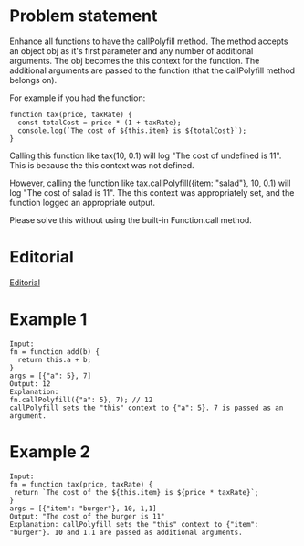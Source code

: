 # Problem statement

Enhance all functions to have the callPolyfill method. The method accepts an object obj as it's first parameter and any number of additional arguments. The obj becomes the this context for the function. The additional arguments are passed to the function (that the callPolyfill method belongs on).

For example if you had the function:

```JS
function tax(price, taxRate) {
  const totalCost = price * (1 + taxRate);
  console.log(`The cost of ${this.item} is ${totalCost}`);
}

```

Calling this function like tax(10, 0.1) will log "The cost of undefined is 11". This is because the this context was not defined.

However, calling the function like tax.callPolyfill({item: "salad"}, 10, 0.1) will log "The cost of salad is 11". The this context was appropriately set, and the function logged an appropriate output.

Please solve this without using the built-in Function.call method.

# Editorial

[Editorial](https://leetcode.com/problems/call-function-with-custom-context/editorial/?utm_campaign=DailyD26&utm_medium=Email&utm_source=Daily&gio_link_id=4PY7wZ79)

# Example 1

```JS
Input:
fn = function add(b) {
  return this.a + b;
}
args = [{"a": 5}, 7]
Output: 12
Explanation:
fn.callPolyfill({"a": 5}, 7); // 12
callPolyfill sets the "this" context to {"a": 5}. 7 is passed as an argument.
```

# Example 2

```JS
Input:
fn = function tax(price, taxRate) {
 return `The cost of the ${this.item} is ${price * taxRate}`;
}
args = [{"item": "burger"}, 10, 1,1]
Output: "The cost of the burger is 11"
Explanation: callPolyfill sets the "this" context to {"item": "burger"}. 10 and 1.1 are passed as additional arguments.
```
